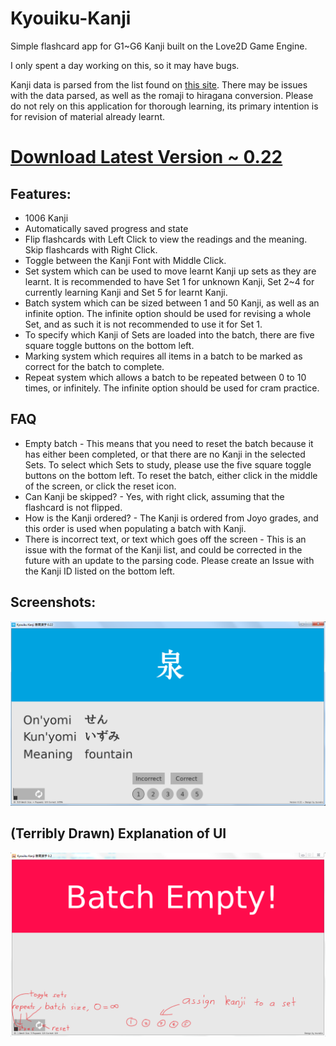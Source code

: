 # Kyouiku-Kanji

Simple flashcard app for G1~G6 Kanji built on the Love2D Game Engine.

I only spent a day working on this, so it may have bugs.

Kanji data is parsed from the list found on [this site](https://agreatdream.com/japanese-ministry-of-education-list-of-kanji-by-school-year-okm/). There may be issues with the data parsed, as well as the romaji to hiragana conversion. Please do not rely on this application for thorough learning, its primary intention is for revision of material already learnt.

# [Download Latest Version ~ 0.22](https://github.com/tsuneko/Kyouiku-Kanji/files/3936179/kanji_0.22.zip)

## Features:
- 1006 Kanji
- Automatically saved progress and state
- Flip flashcards with Left Click to view the readings and the meaning. Skip flashcards with Right Click.
- Toggle between the Kanji Font with Middle Click.
- Set system which can be used to move learnt Kanji up sets as they are learnt. It is recommended to have Set 1 for unknown Kanji, Set 2~4 for currently learning Kanji and Set 5 for learnt Kanji.
- Batch system which can be sized between 1 and 50 Kanji, as well as an infinite option. The infinite option should be used for revising a whole Set, and as such it is not recommended to use it for Set 1.
- To specify which Kanji of Sets are loaded into the batch, there are five square toggle buttons on the bottom left.
- Marking system which requires all items in a batch to be marked as correct for the batch to complete.
- Repeat system which allows a batch to be repeated between 0 to 10 times, or infinitely. The infinite option should be used for cram practice.

## FAQ
- Empty batch - This means that you need to reset the batch because it has either been completed, or that there are no Kanji in the selected Sets. To select which Sets to study, please use the five square toggle buttons on the bottom left. To reset the batch, either click in the middle of the screen, or click the reset icon.
- Can Kanji be skipped? - Yes, with right click, assuming that the flashcard is not flipped.
- How is the Kanji ordered? - The Kanji is ordered from Joyo grades, and this order is used when populating a batch with Kanji.
- There is incorrect text, or text which goes off the screen - This is an issue with the format of the Kanji list, and could be corrected in the future with an update to the parsing code. Please create an Issue with the Kanji ID listed on the bottom left.

## Screenshots:

![Flipped Flashcard](ss.png)

## (Terribly Drawn) Explanation of UI

![Help Image](HELP.PNG)
